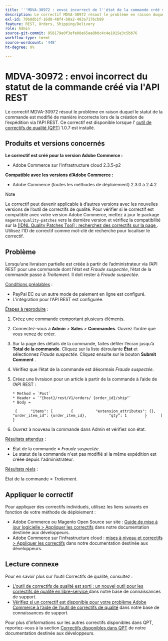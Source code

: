 ```yaml
---
title: '''MDVA-30972 : envoi incorrect de l''état de la commande créé via l''API REST'''
description: Le correctif MDVA-30972 résout le problème en raison duquel le statut de la commande est modifié de manière incorrecte lors de la création de l’expédition via l’API REST. Ce correctif est disponible lorsque l’[outil de correctifs de qualité (QPT)](/help/announcements/adobe-commerce-announcements/magento-quality-patches-released-new-tool-to-self-serve-quality-patches.md) 1.0.7 est installé.
exl-id: 70b8db1f-16d0-48f4-b0a2-483a7176cb89
feature: REST, Orders, Shipping/Delivery
role: Admin
source-git-commit: 958179e0f3efe08e65ea8b0c4c4e1015e3c5bb76
workflow-type: tm+mt
source-wordcount: '448'
ht-degree: 0%

---
```


# MDVA-30972 : envoi incorrect du statut de la commande créé via l&#39;API REST

Le correctif MDVA-30972 résout le problème en raison duquel le statut de la commande est modifié de manière incorrecte lors de la création de l’expédition via l’API REST. Ce correctif est disponible lorsque l’ [outil de correctifs de qualité (QPT)](/help/announcements/adobe-commerce-announcements/magento-quality-patches-released-new-tool-to-self-serve-quality-patches.md) 1.0.7 est installé.

## Produits et versions concernés

**Le correctif est créé pour la version Adobe Commerce :**

* Adobe Commerce sur l’infrastructure cloud 2.3.5-p2

**Compatible avec les versions d’Adobe Commerce :**

* Adobe Commerce (toutes les méthodes de déploiement) 2.3.0 à 2.4.2

>[!NOTE]
>
>Le correctif peut devenir applicable à d’autres versions avec les nouvelles versions de l’outil de correctifs de qualité. Pour vérifier si le correctif est compatible avec votre version Adobe Commerce, mettez à jour le package `magento/quality-patches` vers la dernière version et vérifiez la compatibilité sur la [[!DNL Quality Patches Tool] : recherchez des correctifs sur la page ](https://devdocs.magento.com/quality-patches/tool.html#patch-grid). Utilisez l’ID de correctif comme mot-clé de recherche pour localiser le correctif.

## Problème

Lorsqu’une livraison partielle est créée à partir de l’administrateur via l’API REST pour une commande dont l’état est *Fraude suspectée*, l’état de la commande passe à *Traitement*. Il doit rester à *Fraude suspectée*.

<u>Conditions préalables</u> :

* PayPal EC ou un autre mode de paiement en ligne est configuré.
* L’intégration pour l’API REST est configurée.

<u>Étapes à reproduire</u> :

1. Créez une commande comportant plusieurs éléments.
1. Connectez-vous à **Admin** > **Sales** > **Commandes**. Ouvrez l’ordre que vous venez de créer.
1. Sur la page des détails de la commande, faites défiler l’écran jusqu’à **Total de la commande**. Cliquez sur la liste déroulante **État** et sélectionnez *Fraude suspectée*. Cliquez ensuite sur le bouton **Submit Comment** .
1. Vérifiez que l’état de la commande est désormais *Fraude suspectée*.
1. Créez une livraison pour un article à partir de la commande à l’aide de l’API REST :

   ```
   * Method = `Post`
   * Header = `"{host}/rest/V1/orders/ {order_id}/ship"`
   * Body =
   ```

   ```
    {      "items": [        {          "extension_attributes": {},          "order_item_id": {order_item_id},          "qty": 1        }      ]    }
   ```

1. Ouvrez à nouveau la commande dans Admin et vérifiez son état.

<u>Résultats attendus</u> :

* État de la commande = *Fraude suspectée*.
* Le statut de la commande n&#39;est pas modifié si la même expédition est créée depuis l&#39;administrateur.

<u>Résultats réels</u> :

État de la commande = *Traitement*.

## Appliquer le correctif

Pour appliquer des correctifs individuels, utilisez les liens suivants en fonction de votre méthode de déploiement :

* Adobe Commerce ou Magento Open Source sur site : [Guide de mise à jour logicielle > Appliquer les correctifs](https://devdocs.magento.com/guides/v2.4/comp-mgr/patching/mqp.html) dans notre documentation destinée aux développeurs.
* Adobe Commerce sur l’infrastructure cloud : [mises à niveau et correctifs > Appliquer les correctifs](https://devdocs.magento.com/cloud/project/project-patch.html) dans notre documentation destinée aux développeurs.

## Lecture connexe

Pour en savoir plus sur l’outil Correctifs de qualité, consultez :

* [ L’outil de correctifs de qualité est sorti : un nouvel outil pour les correctifs de qualité en libre-service ](/help/announcements/adobe-commerce-announcements/magento-quality-patches-released-new-tool-to-self-serve-quality-patches.md) dans notre base de connaissances de support.
* [Vérifiez si un correctif est disponible pour votre problème Adobe Commerce à l’aide de l’outil de correctifs de qualité](/help/support-tools/patches-available-in-qpt-tool/check-patch-for-magento-issue-with-magento-quality-patches.md) dans notre base de connaissances de support.

Pour plus d’informations sur les autres correctifs disponibles dans QPT, reportez-vous à la section [Correctifs disponibles dans QPT](https://devdocs.magento.com/quality-patches/tool.html#patch-grid) de notre documentation destinée aux développeurs.
